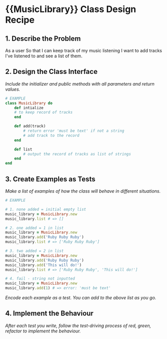# {{MusicLibrary}} Class Design Recipe

## 1. Describe the Problem

As a user
So that I can keep track of my music listening
I want to add tracks I've listened to and see a list of them.

## 2. Design the Class Interface

_Include the initializer and public methods with all parameters and return values._

```ruby
# EXAMPLE
class MusicLibrary do
    def intialize
    # to keep record of tracks
    end

    def add(track)
        # return error 'must be text' if not a string
        # add track to the record
    end

    def list
        # output the record of tracks as list of strings
    end
end
```

## 3. Create Examples as Tests

_Make a list of examples of how the class will behave in different situations._

```ruby
# EXAMPLE

# 1. none added = initial empty list
music_library = MusicLibrary.new
music_library.list # => []

# 2. one added = 1 in list
music_library = MusicLibrary.new
music_library.add('Ruby Ruby Ruby')
music_library.list # => ['Ruby Ruby Ruby']

# 3. two added = 2 in list
music_library = MusicLibrary.new
music_library.add('Ruby Ruby Ruby')
music_library.add('This will do!')
music_library.list # => ['Ruby Ruby Ruby', 'This will do!']

# 4. fail - string not inputted
music_library = MusicLibrary.new
music_library.add(1) # => error: 'must be text'
```

_Encode each example as a test. You can add to the above list as you go._

## 4. Implement the Behaviour

_After each test you write, follow the test-driving process of red, green, refactor to implement the behaviour._
